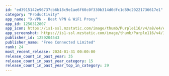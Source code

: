 ```yaml
---
id: "ed3915142e96737cb6b18c9e1ae6f60c0f330b314d0dfc1d89c20221736617e1"
category: "Productivity"
app_name: "X-VPN - Best VPN & WiFi Proxy"
app_id: 1250312807
app_icon: https://is1-ssl.mzstatic.com/image/thumb/Purple116/v4/a8/e4/e4/a8e4e4c9-78ed-6161-e5fa-a227415658de/AppIcon-0-1x_U007emarketing-0-7-0-0-0-85-220-0.png/1024x1024bb.png
app_screenshot: https://is1-ssl.mzstatic.com/image/thumb/Purple116/v4/13/08/4d/13084de8-f7ad-e7e9-9f43-1907e993b2c1/51df65d0-f508-42a6-9bf7-25074752c98d__1.png/1284x2778bb.png
publisher_id: 1259204543
publisher_name: "Free Connected Limited"
rank: 24
most_recent_release: 2024-01-31 00:00:00
release_count_in_past_year: 35
release_count_in_past_year_category: 15
release_count_in_past_year_top_in_category: 29
---
```

